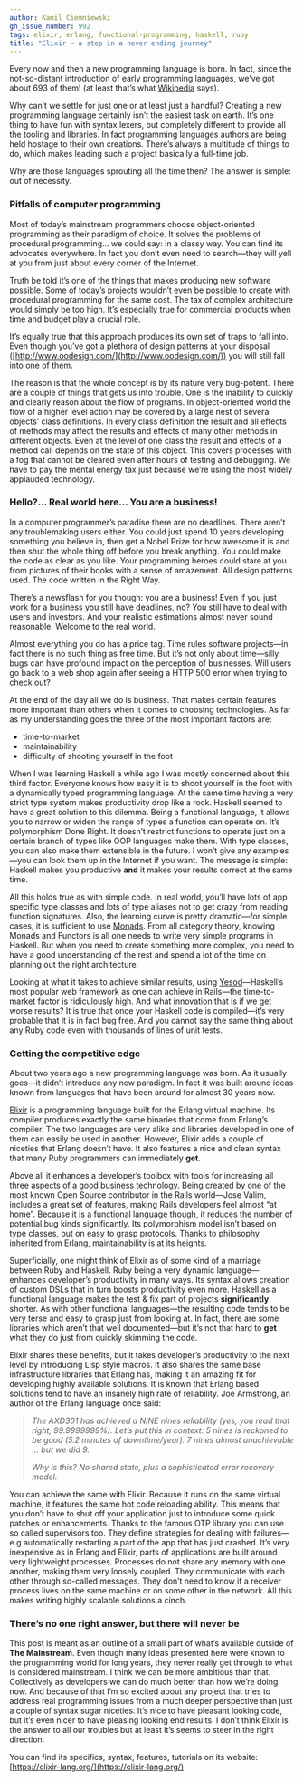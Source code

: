 ```yaml
---
author: Kamil Ciemniewski
gh_issue_number: 992
tags: elixir, erlang, functional-programming, haskell, ruby
title: "Elixir — a step in a never ending journey"
---
```


Every now and then a new programming language is born. In fact, since the not-so-distant introduction of early programming languages, we’ve got about 693 of them! (at least that’s what [Wikipedia](https://en.wikipedia.org/wiki/List_of_programming_languages) says).

Why can’t we settle for just one or at least just a handful? Creating a new programming language certainly isn’t the easiest task on earth. It’s one thing to have fun with syntax lexers, but completely different to provide all the tooling and libraries. In fact programming languages authors are being held hostage to their own creations. There’s always a multitude of things to do, which makes leading such a project basically a full-time job.

Why are those languages sprouting all the time then? The answer is simple: out of necessity.

### Pitfalls of computer programming

Most of today’s mainstream programmers choose object-oriented programming as their paradigm of choice. It solves the problems of procedural programming… we could say: in a classy way. You can find its advocates everywhere. In fact you don’t even need to search—​they will yell at you from just about every corner of the Internet.

Truth be told it’s one of the things that makes producing new software possible. Some of today’s projects wouldn’t even be possible to create with procedural programming for the same cost. The tax of complex architecture would simply be too high. It’s especially true for commercial products when time and budget play a crucial role.

It’s equally true that this approach produces its own set of traps to fall into. Even though you’ve got a plethora of design patterns at your disposal ([http://www.oodesign.com/](http://www.oodesign.com/)) you will still fall into one of them.

The reason is that the whole concept is by its nature very bug-potent. There are a couple of things that gets us into trouble. One is the inability to quickly and clearly reason about the flow of programs. In object-oriented world the flow of a higher level action may be covered by a large nest of several objects’ class definitions. In every class definition the result and all effects of methods may affect the results and effects of many other methods in different objects. Even at the level of one class the result and effects of a method call depends on the state of this object. This covers processes with a fog that cannot be cleared even after hours of testing and debugging. We have to pay the mental energy tax just because we’re using the most widely applauded technology.

### Hello?… Real world here… You are a business!

In a computer programmer’s paradise there are no deadlines. There aren’t any troublemaking users either. You could just spend 10 years developing something you believe in, then get a Nobel Prize for how awesome it is and then shut the whole thing off before you break anything. You could make the code as clear as you like. Your programming heroes could stare at you from pictures of their books with a sense of amazement. All design patterns used. The code written in the Right Way.

There’s a newsflash for you though: you are a business! Even if you just work for a business you still have deadlines, no? You still have to deal with users and investors. And your realistic estimations almost never sound reasonable. Welcome to the real world.

Almost everything you do has a price tag. Time rules software projects—​in fact there is no such thing as free time. But it’s not only about time—​silly bugs can have profound impact on the perception of businesses. Will users go back to a web shop again after seeing a HTTP 500 error when trying to check out?

At the end of the day all we do is business. That makes certain features more important than others when it comes to choosing technologies. As far as my understanding goes the three of the most important factors are:

- time-to-market
- maintainability
- difficulty of shooting yourself in the foot

When I was learning Haskell a while ago I was mostly concerned about this third factor. Everyone knows how easy it is to shoot yourself in the foot with a dynamically typed programming language. At the same time having a very strict type system makes productivity drop like a rock. Haskell seemed to have a great solution to this dilemma. Being a functional language, it allows you to narrow or widen the range of types a function can operate on. It’s polymorphism Done Right. It doesn’t restrict functions to operate just on a certain branch of types like OOP languages make them. With type classes, you can also make them extensible in the future. I won’t give any examples—​you can look them up in the Internet if you want. The message is simple: Haskell makes you productive **and** it makes your results correct at the same time.

All this holds true as with simple code. In real world, you’ll have lots of app specific type classes and lots of type aliases not to get crazy from reading function signatures. Also, the learning curve is pretty dramatic—​for simple cases, it is sufficient to use [Monads](https://www.youtube.com/watch?v=ZhuHCtR3xq8&feature=kp). From all category theory, knowing Monads and Functors is all one needs to write very simple programs in Haskell. But when you need to create something more complex, you need to have a good understanding of the rest and spend a lot of the time on planning out the right architecture.

Looking at what it takes to achieve similar results, using [Yesod](https://www.yesodweb.com/)—​Haskell’s most popular web framework as one can achieve in Rails—​the time-to-market factor is ridiculously high. And what innovation that is if we get worse results? It is true that once your Haskell code is compiled—​it’s very probable that it is in fact bug free. And you cannot say the same thing about any Ruby code even with thousands of lines of unit tests.

### Getting the competitive edge

About two years ago a new programming language was born. As it usually goes—​it didn’t introduce any new paradigm. In fact it was built around ideas known from languages that have been around for almost 30 years now.

[Elixir](https://elixir-lang.org/) is a programming language built for the Erlang virtual machine. Its compiler produces exactly the same binaries that come from Erlang’s compiler. The two languages are very alike and libraries developed in one of them can easily be used in another. However, Elixir adds a couple of niceties that Erlang doesn’t have. It also features a nice and clean syntax that many Ruby programmers can immediately **get**.

Above all it enhances a developer’s toolbox with tools for increasing all three aspects of a good business technology. Being created by one of the most known Open Source contributor in the Rails world—​Jose Valim, includes a great set of features, making Rails developers feel almost “at home”. Because it is a functional language though, it reduces the number of potential bug kinds significantly. Its polymorphism model isn’t based on type classes, but on easy to grasp protocols. Thanks to philosophy inherited from Erlang, maintainability is at its heights.

Superficially, one might think of Elixir as of some kind of a marriage between Ruby and Haskell. Ruby being a very dynamic language—​enhances developer’s productivity in many ways. Its syntax allows creation of custom DSLs that in turn boosts productivity even more. Haskell as a functional language makes the test & fix part of projects **significantly** shorter. As with other functional languages—​the resulting code tends to be very terse and easy to grasp just from looking at. In fact, there are some libraries which aren’t that well documented—​but it’s not that hard to **get** what they do just from quickly skimming the code.

Elixir shares these benefits, but it takes developer’s productivity to the next level by introducing Lisp style macros. It also shares the same base infrastructure libraries that Erlang has, making it an amazing fit for developing highly available solutions. It is known that Erlang based solutions tend to have an insanely high rate of reliability. Joe Armstrong, an author of the Erlang language once said:

> *The AXD301 has achieved a NINE nines reliability (yes, you read that right, 99.9999999%). Let’s put this in context: 5 nines is reckoned to be good (5.2 minutes of downtime/year). 7 nines almost unachievable ... but we did 9.*
>
> *Why is this? No shared state, plus a sophisticated error recovery model.*

You can achieve the same with Elixir. Because it runs on the same virtual machine, it features the same hot code reloading ability. This means that you don’t have to shut off your application just to introduce some quick patches or enhancements. Thanks to the famous OTP library you can use so called supervisors too. They define strategies for dealing with failures—​e.g automatically restarting a part of the app that has just crashed. It’s very inexpensive as in Erlang and Elixir, parts of applications are built around very lightweight processes. Processes do not share any memory with one another, making them very loosely coupled. They communicate with each other through so-called messages. They don’t need to know if a receiver process lives on the same machine or on some other in the network. All this makes writing highly scalable solutions a cinch.

### There’s no one right answer, but there will never be

This post is meant as an outline of a small part of what’s available outside of **The Mainstream**. Even though many ideas presented here were known to the programming world for long years, they never really get through to what is considered mainstream. I think we can be more ambitious than that. Collectively as developers we can do much better than how we’re doing now. And because of that I’m so excited about any project that tries to address real programming issues from a much deeper perspective than just a couple of syntax sugar niceties. It’s nice to have pleasant looking code, but it’s even nicer to have pleasing looking end results. I don’t think Elixir is the answer to all our troubles but at least it’s seems to steer in the right direction.

You can find its specifics, syntax, features, tutorials on its website: [https://elixir-lang.org/](https://elixir-lang.org/)

